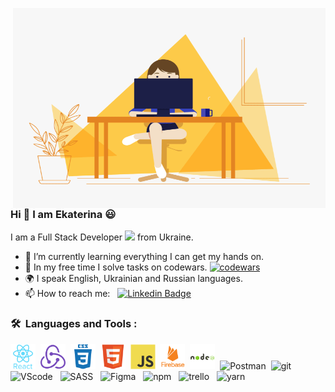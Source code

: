 
<div id="header" align="center">
<p><img align="right" alt="GIF" src="./code.gif" width="500" height="320" />
</p>
</div>

### 	 Hi &#128075; I am Ekaterina	&#128515;
I am a Full Stack Developer <img src="https://media.giphy.com/media/WUlplcMpOCEmTGBtBW/giphy.gif" width="30"> from Ukraine.
- 🔭  I’m currently learning everything I can get my hands on.
- 🌱 In my free time I solve tasks on codewars. [![codewars](https://www.codewars.com/users/EkaterinaKononenko/badges/micro)](https://www.codewars.com/users/EkaterinaKononenko/)
- 🌍 I speak English, Ukrainian and Russian languages.
- 📫 How to reach me: &nbsp; [![Linkedin Badge](https://img.shields.io/badge/-EkaterinaKononenko-blue?style=flat&logo=Linkedin&logoColor=white)](https://www.linkedin.com/in/ekaterinakononenko/)

### 🛠 &nbsp;Languages and Tools :
 <p>
<img src="https://github.com/devicons/devicon/blob/master/icons/react/react-original-wordmark.svg" title="React" alt="React" width="40" height="40"/>&nbsp;
<img src="https://github.com/devicons/devicon/blob/master/icons/redux/redux-original.svg" title="Redux" alt="Redux " width="40" height="40"/>&nbsp;
<img src="https://github.com/devicons/devicon/blob/master/icons/css3/css3-plain-wordmark.svg"  title="CSS3" alt="CSS" width="40" height="40"/>&nbsp;
<img src="https://github.com/devicons/devicon/blob/master/icons/html5/html5-original.svg" title="HTML5" alt="HTML" width="40" height="40"/>&nbsp;
<img src="https://github.com/devicons/devicon/blob/master/icons/javascript/javascript-original.svg" title="JavaScript" alt="JavaScript" width="40" height="40"/>&nbsp;
<img src="https://github.com/devicons/devicon/blob/master/icons/firebase/firebase-plain-wordmark.svg" title="Firebase" alt="Firebase" width="40" height="40"/>&nbsp;
<img src="https://github.com/devicons/devicon/blob/master/icons/nodejs/nodejs-original-wordmark.svg" title="NodeJS" alt="NodeJS" width="40" height="40"/>&nbsp;
<img src="https://www.vectorlogo.zone/logos/getpostman/getpostman-icon.svg" title="Postman"  alt="Postman" width="40" height="40"/>&nbsp;
<img src="https://cdn.jsdelivr.net/gh/devicons/devicon/icons/git/git-original-wordmark.svg" alt="git" width="40" height="40"/> &nbsp;
<img src="https://cdn.jsdelivr.net/gh/devicons/devicon/icons/visualstudio/visualstudio-plain.svg" alt="VScode" title="VScode" width="40" height="40"/> &nbsp;    
<img src="https://cdn.jsdelivr.net/gh/devicons/devicon/icons/sass/sass-original.svg" alt="SASS" title="SASS" width="40" height="40"/> &nbsp;
<img src="https://cdn.jsdelivr.net/gh/devicons/devicon/icons/figma/figma-original.svg" alt="Figma" title="Figma" width="40" height="40"/> &nbsp;  
<img src="https://cdn.jsdelivr.net/gh/devicons/devicon/icons/npm/npm-original-wordmark.svg" alt="npm" title="npm" width="40" height="40"/> &nbsp;
<img src="https://cdn.jsdelivr.net/gh/devicons/devicon/icons/trello/trello-plain.svg" alt="trello" title="trello" width="40" height="40"/> &nbsp;
<img src="https://cdn.jsdelivr.net/gh/devicons/devicon/icons/yarn/yarn-original.svg" alt="yarn" title="yarn" width="40" height="40"/> &nbsp;                    
</p>

<p><img align="right" src="https://komarev.com/ghpvc/?username=EkaterinaKononenko&style=flat-square&color=blue" alt=""/></p>
